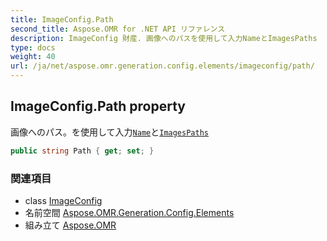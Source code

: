 ```yaml
---
title: ImageConfig.Path
second_title: Aspose.OMR for .NET API リファレンス
description: ImageConfig 財産. 画像へのパスを使用して入力NameとImagesPaths
type: docs
weight: 40
url: /ja/net/aspose.omr.generation.config.elements/imageconfig/path/
---
```

## ImageConfig.Path property

画像へのパス。を使用して入力[`Name`](../name/)と[`ImagesPaths`](../../../aspose.omr.generation/globalpagesettings/imagespaths/)

```csharp
public string Path { get; set; }
```

### 関連項目

* class [ImageConfig](../)
* 名前空間 [Aspose.OMR.Generation.Config.Elements](../../imageconfig/)
* 組み立て [Aspose.OMR](../../../)


